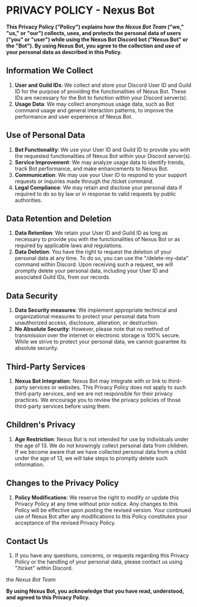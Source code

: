 # PRIVACY POLICY - Nexus Bot

**This Privacy Policy ("Policy") explains how the _Nexus Bot Team_ ("we," "us," or "our") collects, uses, and protects the personal data of users ("you" or "user") while using the Nexus Bot Discord bot ("Nexus Bot" or the "Bot"). By using Nexus Bot, you agree to the collection and use of your personal data as described in this Policy.**

## Information We Collect
1. **User and Guild IDs**: We collect and store your Discord User ID and Guild ID for the purpose of providing the functionalities of Nexus Bot. These IDs are necessary for the Bot to function within your Discord server(s).
2. **Usage Data**: We may collect anonymous usage data, such as Bot command usage and general interaction patterns, to improve the performance and user experience of Nexus Bot.

## Use of Personal Data
1. **Bot Functionality**: We use your User ID and Guild ID to provide you with the requested functionalities of Nexus Bot within your Discord server(s).
2. **Service Improvement**: We may analyze usage data to identify trends, track Bot performance, and make enhancements to Nexus Bot.
3. **Communication**: We may use your User ID to respond to your support requests or inquiries made through the /ticket command.
4. **Legal Compliance**: We may retain and disclose your personal data if required to do so by law or in response to valid requests by public authorities.

## Data Retention and Deletion
1. **Data Retention**: We retain your User ID and Guild ID as long as necessary to provide you with the functionalities of Nexus Bot or as required by applicable laws and regulations.
2. **Data Deletion**: You have the right to request the deletion of your personal data at any time. To do so, you can use the "/delete-my-data" command within Discord. Upon receiving such a request, we will promptly delete your personal data, including your User ID and associated Guild IDs, from our records.

## Data Security
1. **Data Security measures**: We implement appropriate technical and organizational measures to protect your personal data from unauthorized access, disclosure, alteration, or destruction.
2. **No Absolute Security**: However, please note that no method of transmission over the internet or electronic storage is 100% secure. While we strive to protect your personal data, we cannot guarantee its absolute security.

## Third-Party Services
1. **Nexus Bot Integration**: Nexus Bot may integrate with or link to third-party services or websites. This Privacy Policy does not apply to such third-party services, and we are not responsible for their privacy practices. We encourage you to review the privacy policies of those third-party services before using them.

## Children's Privacy
1. **Age Restriction**: Nexus Bot is not intended for use by individuals under the age of 13. We do not knowingly collect personal data from children. If we become aware that we have collected personal data from a child under the age of 13, we will take steps to promptly delete such information.

## Changes to the Privacy Policy
1. **Policy Modifications**: We reserve the right to modify or update this Privacy Policy at any time without prior notice. Any changes to this Policy will be effective upon posting the revised version. Your continued use of Nexus Bot after any modifications to this Policy constitutes your acceptance of the revised Privacy Policy.

## Contact Us
1. If you have any questions, concerns, or requests regarding this Privacy Policy or the handling of your personal data, please contact us using "/ticket" within Discord.

the _Nexus Bot Team_

**By using Nexus Bot, you acknowledge that you have read, understood, and agreed to this Privacy Policy.**